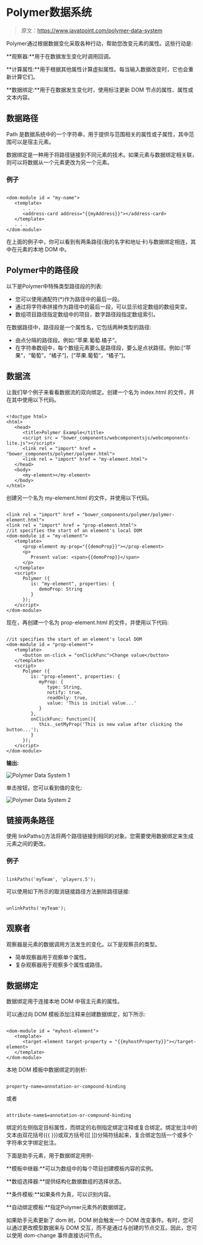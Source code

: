 # Polymer数据系统

> 原文：<https://www.javatpoint.com/polymer-data-system>

Polymer通过根据数据变化采取各种行动，帮助您改变元素的属性。这些行动是:

**观察器:**用于在数据发生变化时调用回调。

**计算属性:**用于根据其他属性计算虚拟属性。每当输入数据改变时，它也会重新计算它们。

**数据绑定:**用于在数据发生变化时，使用标注更新 DOM 节点的属性、属性或文本内容。

## 数据路径

Path 是数据系统中的一个字符串，用于提供与范围相关的属性或子属性，其中范围可以是宿主元素。

数据绑定是一种用于将路径链接到不同元素的技术。如果元素与数据绑定相关联，则可以将数据从一个元素更改为另一个元素。

### 例子

```

<dom-module id = "my-name">
   <template>
      . . .
      <address-card address="{{myAddress}}"></address-card>
   </template>
   . . .
</dom-module>

```

在上面的例子中，你可以看到有两条路径(我的名字和地址卡)与数据绑定相连，其中<address-card>在<my-name>元素的本地 DOM 中。</my-name></address-card>

## Polymer中的路径段

以下是Polymer中特殊类型路径段的列表:

*   您可以使用通配符(*)作为路径中的最后一段。
*   通过将字符串拼接作为路径中的最后一段，可以显示给定数组的数组突变。
*   数组项目路径指定数组中的项目，数字路径段指定数组索引。

在数据路径中，路径段是一个属性名，它包括两种类型的路径:

*   由点分隔的路径段。例如:“苹果.葡萄.橘子”。
*   在字符串数组中，每个数组元素要么是路径段，要么是点状路径。例如:[“苹果”，“葡萄”，“橘子”]，[“苹果.葡萄”，“橘子”]。

## 数据流

让我们举个例子来看看数据流的双向绑定。创建一个名为 index.html 的文件，并在其中使用以下代码。

```

<!doctype html>
<html>
   <head>
      <title>Polymer Example</title>
      <script src = "bower_components/webcomponentsjs/webcomponents-lite.js"></script>
      <link rel = "import" href = "bower_components/polymer/polymer.html">
      <link rel = "import" href = "my-element.html">
   </head> 
   <body>
      <my-element></my-element>
   </body>
</html>

```

创建另一个名为 my-element.html 的文件，并使用以下代码。

```

<link rel = "import" href = "bower_components/polymer/polymer-element.html">
<link rel = "import" href = "prop-element.html">
//it specifies the start of an element's local DOM
<dom-module id = "my-element">
   <template>
      <prop-element my-prop="{{demoProp}}"></prop-element>
      <p>
         Present value: <span>{{demoProp}}</span>
      </p>
   </template> 
   <script>
      Polymer ({
         is: "my-element", properties: {
            demoProp: String
         }
      });
   </script>
</dom-module>

```

现在，再创建一个名为 prop-element.html 的文件，并使用以下代码:

```

//it specifies the start of an element's local DOM
<dom-module id = "prop-element">
   <template>
      <button on-click = "onClickFunc">Change value</button>
   </template>
   <script>
      Polymer ({
         is: "prop-element", properties: {
            myProp: {
               type: String,
               notify: true,
               readOnly: true,
               value: 'This is initial value...'
            }
         },
         onClickFunc: function(){
            this._setMyProp('This is new value after clicking the button...');
         }
      });
   </script>
</dom-module>

```

**输出:**

![Polymer Data System 1](img/b7212c399464675d5725e5292546ff84.png)

单击按钮，您可以看到值的变化:

![Polymer Data System 2](img/c5cf32bd33d99bec4961805e10a05413.png)

## 链接两条路径

使用 linkPaths()方法将两个路径链接到相同的对象。您需要使用数据绑定来生成元素之间的更改。

### 例子

```

linkPaths('myTeam', 'players.5');

```

可以使用如下所示的取消链接路径方法删除路径链接:

```

unlinkPaths('myTeam');

```

## 观察者

观察器是元素的数据调用方法发生的变化。以下是观察员的类型。

*   简单观察器用于观察单个属性。
*   复杂观察器用于观察多个属性或路径。

## 数据绑定

数据绑定用于连接本地 DOM 中宿主元素的属性。

可以通过向 DOM 模板添加注释来创建数据绑定，如下所示:

```

<dom-module id = "myhost-element">
   <template>
      <target-element target-property = "{{myhostProperty}}"></target-element>
   </template>
</dom-module>

```

本地 DOM 模板中数据绑定的剖析:

```

property-name=annotation-or-compound-binding

```

或者

```

attribute-name$=annotation-or-compound-binding

```

绑定的左侧指定目标属性，而绑定的右侧指定绑定注释或复合绑定。绑定批注中的文本由双花括号({{ }})或双方括号([[ ]])分隔符括起来，复合绑定包括一个或多个字符串文字绑定批注。

下面是助手元素，用于数据绑定用例-

**模板中继器:**可以为数组中的每个项目创建模板内容的实例。

**数组选择器:**提供结构化数据数组的选择状态。

**条件模板:**如果条件为真，可以识别内容。

**自动绑定模板:**指定Polymer元素外的数据绑定。

如果助手元素更新了 dom 树，DOM 树会触发一个 DOM 改变事件。有时，您可以通过更改模型数据来与 DOM 交互，而不是通过与创建的节点交互。因此，您可以使用 dom-change 事件直接访问节点。